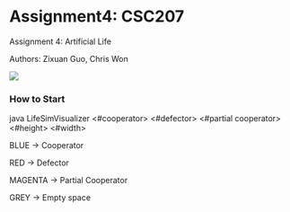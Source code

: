 # Assignment4: CSC207

<p> Assignment 4: Artificial Life </p>
<p> Authors: Zixuan Guo, Chris Won </p>

![](animation.gif)

### How to Start
java LifeSimVisualizer <iteration> <#cooperator> <#defector> <#partial cooperator> <#height> <#width>
<p>BLUE -> Cooperator</p>
<p>RED -> Defector</p>
<p>MAGENTA -> Partial Cooperator</p>
<p>GREY -> Empty space</p>
